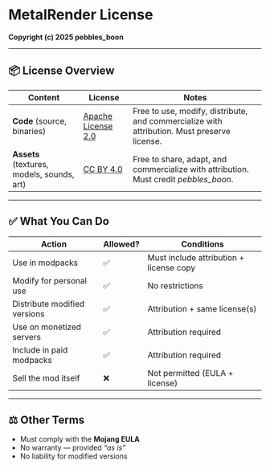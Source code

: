 # MetalRender License

**Copyright (c) 2025 pebbles_boon**

---

## 📦 License Overview

| Content | License | Notes |
|---------|---------|-------|
| **Code** (source, binaries) | [Apache License 2.0](http://www.apache.org/licenses/LICENSE-2.0) | Free to use, modify, distribute, and commercialize with attribution. Must preserve license. |
| **Assets** (textures, models, sounds, art) | [CC BY 4.0](https://creativecommons.org/licenses/by/4.0/) | Free to share, adapt, and commercialize with attribution. Must credit *pebbles_boon*. |

---

## ✅ What You Can Do

| Action | Allowed? | Conditions |
|--------|----------|------------|
| Use in modpacks | ✅ | Must include attribution + license copy |
| Modify for personal use | ✅ | No restrictions |
| Distribute modified versions | ✅ | Attribution + same license(s) |
| Use on monetized servers | ✅ | Attribution required |
| Include in paid modpacks | ✅ | Attribution required |
| Sell the mod itself | ❌ | Not permitted (EULA + license) |

---

## ⚖️ Other Terms

- Must comply with the **Mojang EULA**
- No warranty — provided *“as is”*
- No liability for modified versions  